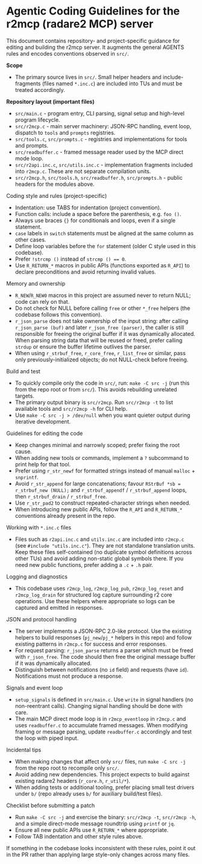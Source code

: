 # Agentic Coding Guidelines for the r2mcp (radare2 MCP) server

This document contains repository- and project-specific guidance for editing and building the r2mcp server. It augments the general AGENTS rules and encodes conventions observed in `src/`.

**Scope**
- The primary source lives in `src/`. Small helper headers and include-fragments (files named `*.inc.c`) are included into TUs and must be treated accordingly.

**Repository layout (important files)**
- `src/main.c` - program entry, CLI parsing, signal setup and high-level program lifecycle.
- `src/r2mcp.c` - main server machinery: JSON-RPC handling, event loop, dispatch to `tools` and `prompts` registries.
- `src/tools.c`, `src/prompts.c` - registries and implementations for tools and prompts.
- `src/readbuffer.c` - framed message reader used by the MCP direct mode loop.
- `src/r2api.inc.c`, `src/utils.inc.c` - implementation fragments included into `r2mcp.c`. These are not separate compilation units.
- `src/r2mcp.h`, `src/tools.h`, `src/readbuffer.h`, `src/prompts.h` - public headers for the modules above.

Coding style and rules (project-specific)
- Indentation: use TABS for indentation (project convention).
- Function calls: include a space before the parenthesis, e.g. `foo ()`.
- Always use braces `{}` for conditionals and loops, even if a single statement.
- `case` labels in `switch` statements must be aligned at the same column as other cases.
- Define loop variables before the `for` statement (older C style used in this codebase).
- Prefer `!strcmp ()` instead of `strcmp () == 0`.
- Use `R_RETURN_*` macros in public APIs (functions exported as `R_API`) to declare preconditions and avoid returning invalid values.

Memory and ownership
- `R_NEW`/`R_NEW0` macros in this project are assumed never to return NULL; code can rely on that.
- Do not check for NULL before calling `free` or other `*_free` helpers (the codebase follows this convention).
- `r_json_parse` does not take ownership of the input string: after calling `r_json_parse (buf)` and later `r_json_free (parser)`, the caller is still responsible for freeing the original buffer if it was dynamically allocated. When parsing string data that will be reused or freed, prefer calling `strdup` or ensure the buffer lifetime outlives the parser.
- When using `r_strbuf_free`, `r_core_free`, `r_list_free` or similar, pass only previously-initialized objects; do not NULL-check before freeing.

Build and test
- To quickly compile only the code in `src/`, run: `make -C src -j` (run this from the repo root or from `src/`). This avoids rebuilding unrelated targets.
- The primary output binary is `src/r2mcp`. Run `src/r2mcp -t` to list available tools and `src/r2mcp -h` for CLI help.
- Use `make -C src -j > /dev/null` when you want quieter output during iterative development.

Guidelines for editing the code
- Keep changes minimal and narrowly scoped; prefer fixing the root cause.
- When adding new tools or commands, implement a `?` subcommand to print help for that tool.
- Prefer using `r_str_newf` for formatted strings instead of manual `malloc` + `snprintf`.
- Avoid `r_str_append` for large concatenations; favour `RStrBuf *sb = r_strbuf_new (NULL);` and `r_strbuf_appendf` / `r_strbuf_append` loops, then `r_strbuf_drain` / `r_strbuf_free`.
- Use `r_str_pad2` to construct repeated-character strings when needed.
- When introducing new public APIs, follow the `R_API` and `R_RETURN_*` conventions already present in the repo.

Working with `*.inc.c` files
- Files such as `r2api.inc.c` and `utils.inc.c` are included into `r2mcp.c` (see `#include "utils.inc.c"`). They are not standalone translation units. Keep these files self-contained (no duplicate symbol definitions across other TUs) and avoid adding non-static global symbols there. If you need new public functions, prefer adding a `.c` + `.h` pair.

Logging and diagnostics
- This codebase uses `r2mcp_log`, `r2mcp_log_pub`, `r2mcp_log_reset` and `r2mcp_log_drain` for structured log capture surrounding r2 core operations. Use these helpers where appropriate so logs can be captured and emitted in responses.

JSON and protocol handling
- The server implements a JSON-RPC 2.0-like protocol. Use the existing helpers to build responses (`pj_new`/`pj_*` helpers in this repo) and follow existing patterns in `r2mcp.c` for success and error responses.
- For request parsing: `r_json_parse` returns a parser which must be freed with `r_json_free`. The code should then free the original message buffer if it was dynamically allocated.
- Distinguish between notifications (no `id` field) and requests (have `id`). Notifications must not produce a response.

Signals and event loop
- `setup_signals` is defined in `src/main.c`. Use `write` in signal handlers (no non-reentrant calls). Changing signal handling should be done with care.
- The main MCP direct mode loop is in `r2mcp_eventloop` in `r2mcp.c` and uses `readbuffer.c` to accumulate framed messages. When modifying framing or message parsing, update `readbuffer.c` accordingly and test the loop with piped input.

Incidental tips
- When making changes that affect only `src/` files, run `make -C src -j` from the repo root to recompile only `src/`.
- Avoid adding new dependencies. This project expects to build against existing radare2 headers (`r_core.h`, `r_util/*`).
- When adding tests or additional tooling, prefer placing small test drivers under `b/` (repo already uses `b/` for auxiliary build/test files).

Checklist before submitting a patch
- Run `make -C src -j` and exercise the binary: `src/r2mcp -t`, `src/r2mcp -h`, and a simple direct-mode message roundtrip using `printf` or `jq`.
- Ensure all new public APIs use `R_RETURN_*` where appropriate.
- Follow TAB indentation and other style rules above.

If something in the codebase looks inconsistent with these rules, point it out in the PR rather than applying large style-only changes across many files.
